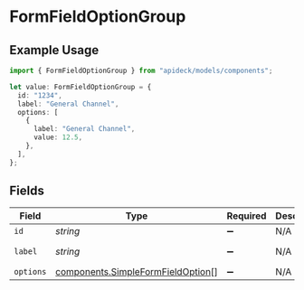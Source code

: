 # FormFieldOptionGroup

## Example Usage

```typescript
import { FormFieldOptionGroup } from "apideck/models/components";

let value: FormFieldOptionGroup = {
  id: "1234",
  label: "General Channel",
  options: [
    {
      label: "General Channel",
      value: 12.5,
    },
  ],
};
```

## Fields

| Field                                                                                  | Type                                                                                   | Required                                                                               | Description                                                                            | Example                                                                                |
| -------------------------------------------------------------------------------------- | -------------------------------------------------------------------------------------- | -------------------------------------------------------------------------------------- | -------------------------------------------------------------------------------------- | -------------------------------------------------------------------------------------- |
| `id`                                                                                   | *string*                                                                               | :heavy_minus_sign:                                                                     | N/A                                                                                    | 1234                                                                                   |
| `label`                                                                                | *string*                                                                               | :heavy_minus_sign:                                                                     | N/A                                                                                    | General Channel                                                                        |
| `options`                                                                              | [components.SimpleFormFieldOption](../../models/components/simpleformfieldoption.md)[] | :heavy_minus_sign:                                                                     | N/A                                                                                    |                                                                                        |
